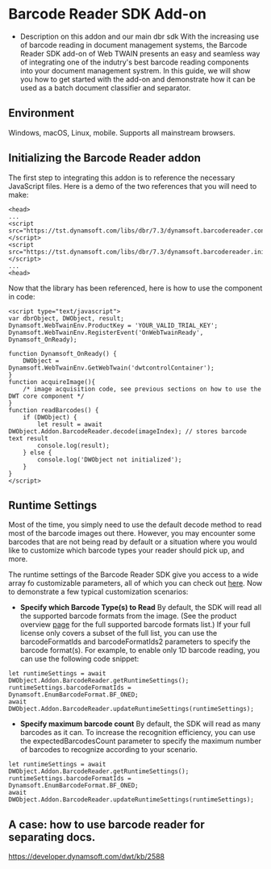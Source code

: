 # Barcode Reader SDK Add-on

* Description on this addon and our main dbr sdk
With the increasing use of barcode reading in document management systems, the Barcode Reader SDK add-on of Web TWAIN presents an easy and seamless way of integrating one of the indutry's best barcode reading components into your document management systrem.
In this guide, we will show you how to get started with the add-on and demonstrate how it can be used as a batch document classifier and separator.

## Environment
Windows, macOS, Linux, mobile.
Supports all mainstream browsers.

## Initializing the Barcode Reader addon

The first step to integrating this addon is to reference the necessary JavaScript files. Here is a demo of the two references that you will need to make:
```
<head>
...
<script src="https://tst.dynamsoft.com/libs/dbr/7.3/dynamsoft.barcodereader.config.js"> </script>
<script src="https://tst.dynamsoft.com/libs/dbr/7.3/dynamsoft.barcodereader.initiate.js"></script>
...
<head>
```
Now that the library has been referenced, here is how to use the component in code:
```
<script type="text/javascript">
var dbrObject, DWObject, result;
Dynamsoft.WebTwainEnv.ProductKey = 'YOUR_VALID_TRIAL_KEY';
Dynamsoft.WebTwainEnv.RegisterEvent('OnWebTwainReady', Dynamsoft_OnReady);

function Dynamsoft_OnReady() {
    DWObject = Dynamsoft.WebTwainEnv.GetWebTwain('dwtcontrolContainer');
}
function acquireImage(){
    /* image acquisition code, see previous sections on how to use the DWT core component */
}
function readBarcodes() {
    if (DWObject) {
        let result = await DWObject.Addon.BarcodeReader.decode(imageIndex); // stores barcode text result
        console.log(result);
    } else {
        console.log('DWObject not initialized');
    }
}
</script>
```
## Runtime Settings

Most of the time, you simply need to use the default decode method to read most of the barcode images out there. However, you may encounter some barcodes that are not being read by default or a situation where you would like to customize which barcode types your reader should pick up, and more.

The runtime settings of the Barcode Reader SDK give you access to a wide array fo customizable parameters, all of which you can check out [here](https://www.dynamsoft.com/docs/dwt/API/Addon.BarcodeReader.html#getruntimesettings). Now to demonstrate a few typical customization scenarios:

* **Specify which Barcode Type(s) to Read**
By default, the SDK will read all the supported barcode formats from the image. (See the product overview [page](https://www.dynamsoft.com/Products/Dynamic-Barcode-Reader.aspx) for the full supported barcode formats list.)
If your full license only covers a subset of the full list, you can use the barcodeFormatIds and barcodeFormatIds2 parameters to specify the barcode format(s). For example, to enable only 1D barcode reading, you can use the following code snippet:
```
let runtimeSettings = await DWObject.Addon.BarcodeReader.getRuntimeSettings();
runtimeSettings.barcodeFormatIds = Dynamsoft.EnumBarcodeFormat.BF_ONED;
await DWObject.Addon.BarcodeReader.updateRuntimeSettings(runtimeSettings);
```
* **Specify maximum barcode count**
By default, the SDK will read as many barcodes as it can. To increase the recognition efficiency, you can use the expectedBarcodesCount parameter to specify the maximum number of barcodes to recognize according to your scenario.
```
let runtimeSettings = await DWObject.Addon.BarcodeReader.getRuntimeSettings();
runtimeSettings.barcodeFormatIds = Dynamsoft.EnumBarcodeFormat.BF_ONED;
await DWObject.Addon.BarcodeReader.updateRuntimeSettings(runtimeSettings);
```
## A case: how to use barcode reader for separating docs.


https://developer.dynamsoft.com/dwt/kb/2588